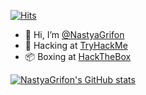 [![Hits](https://hits.seeyoufarm.com/api/count/incr/badge.svg?url=https%3A%2F%2Fgithub.com%2FNastyaGrifon%2FNastyaGrifon&count_bg=%2379C83D&title_bg=%23555555&icon=&icon_color=%23E7E7E7&title=hits&edge_flat=false)](https://hits.seeyoufarm.com)

- 👋 Hi, I’m <a href=https://github.com/NastyaGrifon>@NastyaGrifon</a>
- 🌱 Hacking at <a href=https://tryhackme.com/p/nastyagrifon>TryHackMe</a>
- 📦 Boxing at <a href=https://app.hackthebox.com/profile/180073>HackTheBox</a>

<!---
NastyaGrifon/NastyaGrifon is a ✨ special ✨ repository because its `README.md` (this file) appears on your GitHub profile.
You can click the Preview link to take a look at your changes.
--->

[![NastyaGrifon's GitHub stats](https://github-readme-stats-git-masterrstaa-rickstaa.vercel.app/api?username=NastyaGrifon&count_private=true&show_icons=true&theme=dracula)](https://github.com/anuraghazra/github-readme-stats)

